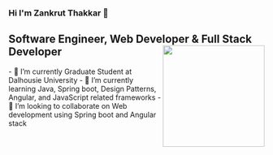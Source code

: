 ### Hi I'm Zankrut Thakkar 👋

<!--
**Zankrut97/Zankrut97** is a ✨ _special_ ✨ repository because its `README.md` (this file) appears on your GitHub profile.
Here are some ideas to get you started:

- 🔭 I’m currently working on ...
- 🌱 I’m currently learning ...
- 👯 I’m looking to collaborate on ...
- 🤔 I’m looking for help with ...
- 💬 Ask me about ...
- 📫 How to reach me: ...
- 😄 Pronouns: ...
- ⚡ Fun fact: ...
-->
<h2> Software Engineer, Web Developer & Full Stack Developer <img src="https://i.imgur.com/Vmv1Vem.gif" width="200px" align="right"></h2>
- 🔭 I’m currently Graduate Student at Dalhousie University
- 🌱 I’m currently learning Java, Spring boot, Design Patterns, Angular, and JavaScript related frameworks
- 👯 I’m looking to collaborate on Web development using Spring boot and Angular stack
